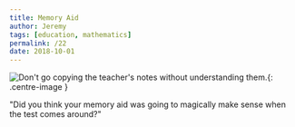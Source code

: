 ```yaml
---
title: Memory Aid
author: Jeremy
tags: [education, mathematics]
permalink: /22
date: 2018-10-01
---
```


![Don't go copying the teacher's notes without understanding them.](https://res.cloudinary.com/dh3hm8pb7/image/upload/c_scale,q_auto:best,w_615/v1535842814/Handwaving/Published/MemoryAid.png){: .centre-image }

"Did you think your memory aid was going to magically make sense when the test comes around?"